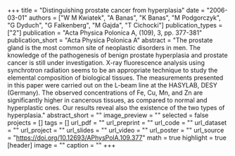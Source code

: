 +++
title = "Distinguishing prostate cancer from hyperplasia"
date = "2006-03-01"
authors = ["W M Kwiatek", "A Banas", "K Banas", "M Podgorczyk", "G Dyduch", "G Falkenberg", "M Gajda", "T Cichocki"]
publication_types = ["2"]
publication = "Acta Physica Polonica A, (109), 3, pp. 377-381"
publication_short = "Acta Physica Polonica A"
abstract = "The prostate gland is the most common site of neoplastic disorders in men. The knowledge of the pathogenesis of benign prostate hyperplasia and prostate cancer is still under investigation. X-ray fluorescence analysis using synchrotron radiation seems to be an appropriate technique to study the elemental composition of biological tissues. The measurements presented in this paper were carried out on the L-beam line at the HASYLAB, DESY (Germany). The observed concentrations of Fe, Cu, Mn, and Zn are significantly higher in cancerous tissues, as compared to normal and hyperplastic ones. Our results reveal also the existence of the two types of hyperplasia."
abstract_short = ""
image_preview = ""
selected = false
projects = []
tags = []
url_pdf = ""
url_preprint = ""
url_code = ""
url_dataset = ""
url_project = ""
url_slides = ""
url_video = ""
url_poster = ""
url_source = "https://doi.org/10.12693/APhysPolA.109.377"
math = true
highlight = true
[header]
image = ""
caption = ""
+++

